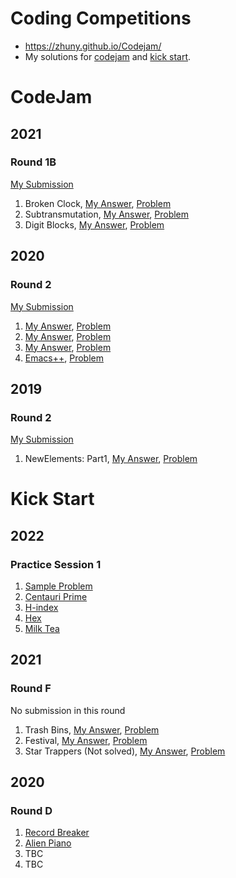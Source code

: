 # Coding Competitions
* https://zhuny.github.io/Codejam/
* My solutions for [codejam](https://codingcompetitions.withgoogle.com/codejam) and [kick start](https://codingcompetitions.withgoogle.com/kickstart).

# CodeJam

## 2021
### Round 1B
[My Submission](https://codingcompetitions.withgoogle.com/codejam/submissions/0000000000435baf/emh1bnk)
1. Broken Clock, [My Answer](BrokenClock), [Problem](https://codingcompetitions.withgoogle.com/codejam/round/0000000000435baf/00000000007ae694)
1. Subtransmutation, [My Answer](Subtransmutation), [Problem](https://codingcompetitions.withgoogle.com/codejam/round/0000000000435baf/00000000007ae4aa)
1. Digit Blocks, [My Answer](DigitBlocks), [Problem](https://codingcompetitions.withgoogle.com/codejam/round/0000000000435baf/00000000007ae37b)

## 2020
### Round 2
[My Submission](https://codingcompetitions.withgoogle.com/codejam/submissions/000000000019ffb9/emh1bnk)
1. [My Answer](IncrementalHouseOfPancakes), [Problem](https://codingcompetitions.withgoogle.com/codejam/round/000000000019ffb9/00000000003384ea)
1. [My Answer](SecurityUpdate), [Problem](https://codingcompetitions.withgoogle.com/codejam/round/000000000019ffb9/000000000033871f)
1. [My Answer](WormholeInOne), [Problem](https://codingcompetitions.withgoogle.com/codejam/round/000000000019ffb9/00000000003386d0)
1. [Emacs++](EmacsPP), [Problem](https://codingcompetitions.withgoogle.com/codejam/round/000000000019ffb9/000000000033893b)

## 2019
### Round 2
[My Submission](https://codingcompetitions.withgoogle.com/codejam/submissions/0000000000051679/emh1bnk)
1. NewElements: Part1, [My Answer](NewElementsPart1), [Problem](https://codingcompetitions.withgoogle.com/codejam/round/0000000000051679/0000000000146183)

# Kick Start

## 2022
### Practice Session 1
1. [Sample Problem](solution/P/PP/SampleProblem)
2. [Centauri Prime](solution/H/HC/CentauriPrime)
3. [H-index](solution/Y/YI/HIndex)
4. [Hex](solution/E/EE/Hex)
5. [Milk Tea](solution/Q/QW/MilkTea)

## 2021
### Round F
No submission in this round
1. Trash Bins, [My Answer](solution/A/AX/TrashBins), [Problem](https://codingcompetitions.withgoogle.com/kickstart/round/0000000000435bae/0000000000887c32)
1. Festival, [My Answer](solution/F/FD/Festival), [Problem](https://codingcompetitions.withgoogle.com/kickstart/round/0000000000435bae/0000000000887dba)
1. Star Trappers (Not solved), [My Answer](solution/R/RM/StarTrappers), [Problem](https://codingcompetitions.withgoogle.com/kickstart/round/0000000000435bae/0000000000888d45)

## 2020
### Round D
1. [Record Breaker](RecordBreaker)
1. [Alien Piano](AlienPiano)
1. TBC
1. TBC
